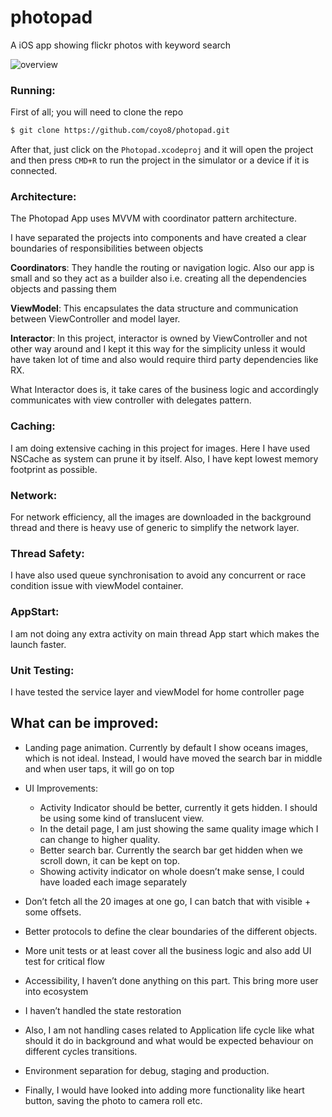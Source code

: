 # photopad
A iOS app showing flickr photos with keyword search

![overview](https://github.com/coyo8/photopad/blob/master/photopad.gif)

### Running:
First of all; you will need to clone the repo

```bash
$ git clone https://github.com/coyo8/photopad.git
```

After that, just click on the `Photopad.xcodeproj` and it will open the project and then press `CMD+R` to run the project in the simulator or a device if it is connected.

### Architecture:

The Photopad App uses MVVM with coordinator pattern architecture.

I have separated the projects into components and have created a clear boundaries of responsibilities between objects

**Coordinators**: They handle the routing or navigation logic. Also our app is small and so they act as a builder also i.e. creating all the dependencies objects and passing them

**ViewModel**: This encapsulates the data structure and communication between ViewController and model layer.

**Interactor**: In this project, interactor is owned by ViewController and not other way around and I kept it this way for the simplicity unless it would have taken lot of time and also would require third party dependencies like RX.

What Interactor does is, it take cares of the business logic and accordingly communicates with view controller with delegates pattern.

### Caching:
I am doing extensive caching in this project for images. Here I have used NSCache as system can prune it by itself. Also, I have kept lowest memory footprint as possible.

### Network:
For network efficiency, all the images are downloaded in the background thread and there is heavy use of generic to simplify the network layer.

### Thread Safety:
I have also used queue synchronisation to avoid any concurrent or race condition issue with viewModel container.

### AppStart:
I am not doing any extra activity on main thread App start which makes the launch faster.


### Unit Testing:
I have tested the service layer and viewModel for home controller page


## What can be improved:

* Landing page animation. Currently by default I show oceans images, which is not ideal. Instead, I would have moved the search bar in middle and when user taps, it will go on top
* UI Improvements: 
    * Activity Indicator should be better, currently it gets hidden. I should be using some kind of translucent view.
    * In the detail page, I am just showing the same quality image which I can change to higher quality.
    * Better search bar. Currently the search bar get hidden when we scroll down, it can be kept on top.
    * Showing activity indicator on whole doesn’t make sense, I could have loaded each image separately

* Don’t fetch all the 20 images at one go, I can batch that with visible + some offsets.
* Better protocols to define the clear boundaries of the different objects.
* More unit tests or at least cover all the business logic and also add UI test for critical flow
* Accessibility, I haven’t done anything on this part. This bring more user into ecosystem
* I haven’t handled the state restoration 
* Also, I am not handling cases related to Application life cycle like what should it do in background and what would be expected behaviour on different cycles transitions.
* Environment separation for debug, staging and production.
* Finally, I would have looked into adding more functionality like heart button, saving the photo to camera roll etc.
